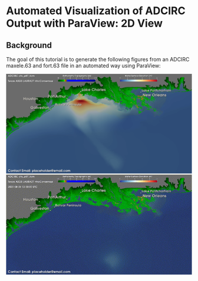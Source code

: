 # Automated Visualization of ADCIRC Output with ParaView: 2D View

## Background

The goal of this tutorial is to generate the following figures from an ADCIRC maxele.63 and fort.63 file in an automated way using ParaView:

![](https://github.com/StormSurgeLive/ugrid-visualization/blob/main/paraview/tutorial-figures/latx_2D_maxele_img.png)
![](https://github.com/StormSurgeLive/ugrid-visualization/blob/main/paraview/tutorial-figures/latx_2D_fort63_anim.gif)

